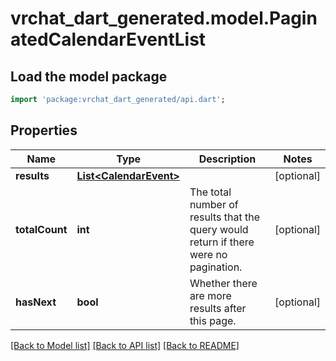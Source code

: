 # vrchat_dart_generated.model.PaginatedCalendarEventList

## Load the model package
```dart
import 'package:vrchat_dart_generated/api.dart';
```

## Properties
Name | Type | Description | Notes
------------ | ------------- | ------------- | -------------
**results** | [**List&lt;CalendarEvent&gt;**](CalendarEvent.md) |   | [optional] 
**totalCount** | **int** | The total number of results that the query would return if there were no pagination. | [optional] 
**hasNext** | **bool** | Whether there are more results after this page. | [optional] 

[[Back to Model list]](../README.md#documentation-for-models) [[Back to API list]](../README.md#documentation-for-api-endpoints) [[Back to README]](../README.md)


